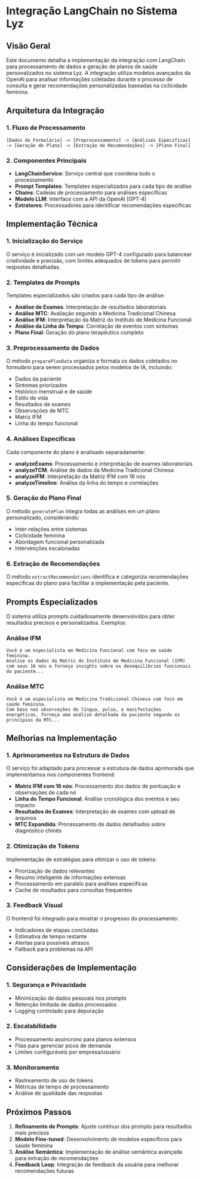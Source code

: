# Integração LangChain no Sistema Lyz

## Visão Geral

Este documento detalha a implementação da integração com LangChain para processamento de dados e geração de planos de saúde personalizados no sistema Lyz. A integração utiliza modelos avançados da OpenAI para analisar informações coletadas durante o processo de consulta e gerar recomendações personalizadas baseadas na ciclicidade feminina.

## Arquitetura da Integração

### 1. Fluxo de Processamento

```
[Dados do Formulário] -> [Preprocessamento] -> [Análises Específicas] -> [Geração do Plano] -> [Extração de Recomendações] -> [Plano Final]
```

### 2. Componentes Principais

- **LangChainService**: Serviço central que coordena todo o processamento
- **Prompt Templates**: Templates especializados para cada tipo de análise
- **Chains**: Cadeias de processamento para análises específicas
- **Modelo LLM**: Interface com a API da OpenAI (GPT-4)
- **Extratores**: Processadores para identificar recomendações específicas

## Implementação Técnica

### 1. Inicialização do Serviço

O serviço é inicializado com um modelo GPT-4 configurado para balancear criatividade e precisão, com limites adequados de tokens para permitir respostas detalhadas.

### 2. Templates de Prompts

Templates especializados são criados para cada tipo de análise:

- **Análise de Exames**: Interpretação de resultados laboratoriais
- **Análise MTC**: Avaliação segundo a Medicina Tradicional Chinesa
- **Análise IFM**: Interpretação da Matriz do Instituto de Medicina Funcional
- **Análise da Linha do Tempo**: Correlação de eventos com sintomas
- **Plano Final**: Geração do plano terapêutico completo

### 3. Preprocessamento de Dados

O método `preparePlanData` organiza e formata os dados coletados no formulário para serem processados pelos modelos de IA, incluindo:

- Dados da paciente
- Sintomas priorizados
- Histórico menstrual e de saúde
- Estilo de vida
- Resultados de exames
- Observações de MTC
- Matriz IFM
- Linha do tempo funcional

### 4. Análises Específicas

Cada componente do plano é analisado separadamente:

- **analyzeExams**: Processamento e interpretação de exames laboratoriais
- **analyzeTCM**: Análise de dados da Medicina Tradicional Chinesa
- **analyzeIFM**: Interpretação da Matriz IFM com 16 nós
- **analyzeTimeline**: Análise da linha do tempo e correlações

### 5. Geração do Plano Final

O método `generatePlan` integra todas as análises em um plano personalizado, considerando:

- Inter-relações entre sistemas
- Ciclicidade feminina
- Abordagem funcional personalizada
- Intervenções escalonadas

### 6. Extração de Recomendações

O método `extractRecommendations` identifica e categoriza recomendações específicas do plano para facilitar a implementação pela paciente.

## Prompts Especializados

O sistema utiliza prompts cuidadosamente desenvolvidos para obter resultados precisos e personalizados. Exemplos:

### Análise IFM

```
Você é um especialista em Medicina Funcional com foco em saúde feminina.
Analise os dados da Matriz do Instituto de Medicina Funcional (IFM) com seus 16 nós e forneça insights sobre os desequilíbrios funcionais da paciente...
```

### Análise MTC

```
Você é um especialista em Medicina Tradicional Chinesa com foco em saúde feminina.
Com base nas observações de língua, pulso, e manifestações energéticas, forneça uma análise detalhada da paciente segundo os princípios da MTC...
```

## Melhorias na Implementação

### 1. Aprimoramentos na Estrutura de Dados

O serviço foi adaptado para processar a estrutura de dados aprimorada que implementamos nos componentes frontend:

- **Matriz IFM com 16 nós**: Processamento dos dados de pontuação e observações de cada nó
- **Linha do Tempo Funcional**: Análise cronológica dos eventos e seu impacto
- **Resultados de Exames**: Interpretação de exames com upload de arquivos
- **MTC Expandida**: Processamento de dados detalhados sobre diagnóstico chinês

### 2. Otimização de Tokens

Implementação de estratégias para otimizar o uso de tokens:

- Priorização de dados relevantes
- Resumo inteligente de informações extensas
- Processamento em paralelo para análises específicas
- Cache de resultados para consultas frequentes

### 3. Feedback Visual

O frontend foi integrado para mostrar o progresso do processamento:

- Indicadores de etapas concluídas
- Estimativa de tempo restante
- Alertas para possíveis atrasos
- Fallback para problemas na API

## Considerações de Implementação

### 1. Segurança e Privacidade

- Minimização de dados pessoais nos prompts
- Retenção limitada de dados processados
- Logging controlado para depuração

### 2. Escalabilidade

- Processamento assíncrono para planos extensos
- Filas para gerenciar picos de demanda
- Limites configuráveis por empresa/usuário

### 3. Monitoramento

- Rastreamento de uso de tokens
- Métricas de tempo de processamento
- Análise de qualidade das respostas

## Próximos Passos

1. **Refinamento de Prompts**: Ajuste contínuo dos prompts para resultados mais precisos
2. **Modelo Fine-tuned**: Desenvolvimento de modelos específicos para saúde feminina
3. **Análise Semântica**: Implementação de análise semântica avançada para extração de recomendações
4. **Feedback Loop**: Integração de feedback da usuária para melhorar recomendações futuras
